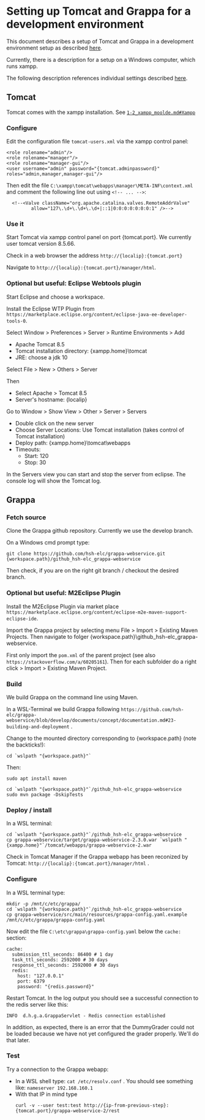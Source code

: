 # Setting up Tomcat and Grappa for a development environment

This document describes a setup of Tomcat and Grappa in a development environment setup as
described [here](1_setting_up.md).

Currently, there is a description for a setup on a Windows computer, which runs xampp.

The following description references individual settings described [here](1_setting_up.md#Individual-data).

## Tomcat

Tomcat comes with the xampp installation. See [`1-2_xampp_moolde.md#Xampp`](1-2_xampp_moolde.md#Xampp)

### Configure

Edit the configuration file `tomcat-users.xml` via the xampp control panel:

```
<role rolename="admin"/>
<role rolename="manager"/>
<role rolename="manager-gui"/>
<user username="admin" password="{tomcat.adminpassword}" roles="admin,manager,manager-gui"/>
```

Then edit the file `C:\xampp\tomcat\webapps\manager\META-INF\context.xml` and comment the following line out
using `<!-- ... -->`:

```
  <!--<Valve className="org.apache.catalina.valves.RemoteAddrValve"
         allow="127\.\d+\.\d+\.\d+|::1|0:0:0:0:0:0:0:1" />-->
```

### Use it

Start Tomcat via xampp control panel on port {tomcat.port}. We currently user tomcat version 8.5.66.

Check in a web browser the address `http://{localip}:{tomcat.port}`

Navigate to `http://{localip}:{tomcat.port}/manager/html`.

### Optional but useful: Eclipse Webtools plugin

Start Eclipse and choose a workspace.

Install the Eclipse WTP Plugin from `https://marketplace.eclipse.org/content/eclipse-java-ee-developer-tools-0`.

Select Window > Preferences > Server > Runtime Environments > Add

* Apache Tomcat 8.5
* Tomcat installation directory: {xampp.home}\tomcat
* JRE: choose a jdk 10

Select File > New > Others > Server

Then

* Select Apache > Tomcat 8.5
* Server's hostname: {localip}

Go to Window > Show View > Other > Server > Servers

* Double click on the new server
* Choose Server Locations: Use Tomcat installation (takes control of Tomcat installation)
* Deploy path: {xampp.home}\tomcat\webapps
* Timeouts:
    - Start: 120
    - Stop: 30

In the Servers view you can start and stop the server from eclipse. The console log will show the Tomcat log.

## Grappa

### Fetch source

Clone the Grappa github repository. Currently we use the develop branch.

On a Windows cmd prompt type:

```
git clone https://github.com/hsh-elc/grappa-webservice.git {workspace.path}/github_hsh-elc_grappa-webservice
```

Then check, if you are on the right git branch / checkout the desired branch.

### Optional but useful: M2Eclipse Plugin

Install the M2Eclipse Plugin via market
place `https://marketplace.eclipse.org/content/eclipse-m2e-maven-support-eclipse-ide`.

Import the Grappa project by selecting menu File > Import > Existing Maven Projects. Then navigate to folger
{workspace.path}\github_hsh-elc_grappa-webservice.

First only import the `pom.xml` of the parent project (see also `https://stackoverflow.com/a/60205161`). Then for each
subfolder do a right click > Import > Existing Maven Project.

### Build

We build Grappa on the command line using Maven.

In a WSL-Terminal we build Grappa
following `https://github.com/hsh-elc/grappa-webservice/blob/develop/documents/concept/documentation.md#23-building-and-deployment`
.

Change to the mounted directory corresponding to {workspace.path} (note the backticks!):

```
cd `wslpath "{workspace.path}"`
```

Then:

```
sudo apt install maven

cd `wslpath "{workspace.path}"`/github_hsh-elc_grappa-webservice
sudo mvn package -DskipTests
```

### Deploy / install

In a WSL terminal:

```
cd `wslpath "{workspace.path}"`/github_hsh-elc_grappa-webservice
cp grappa-webservice/target/grappa-webservice-2.3.0.war `wslpath "{xampp.home}"`/tomcat/webapps/grappa-webservice-2.war
```

Check in Tomcat Manager if the Grappa webapp has been reconized by Tomcat: `http://{localip}:{tomcat.port}/manager/html`
.

### Configure

In a WSL terminal type:

```
mkdir -p /mnt/c/etc/grappa/
cd `wslpath "{workspace.path}"`/github_hsh-elc_grappa-webservice
cp grappa-webservice/src/main/resources/grappa-config.yaml.example  /mnt/c/etc/grappa/grappa-config.yaml
```

Now edit the file `C:\etc\grappa\grappa-config.yaml` below the `cache:` section:

```
cache:
  submission_ttl_seconds: 86400 # 1 day
  task_ttl_seconds: 2592000 # 30 days
  response_ttl_seconds: 2592000 # 30 days
  redis:
    host: "127.0.0.1"
    port: 6379
    password: "{redis.password}"
```

Restart Tomcat. In the log output you should see a successful connection to the redis server like this:

```
INFO  d.h.g.a.GrappaServlet - Redis connection established
```

In addition, as expected, there is an error that the DummyGrader could not be loaded because we have not yet configured
the grader properly. We'll do that later.

### Test

Try a connection to the Grappa webapp:

- In a WSL shell type: `cat /etc/resolv.conf` . You should see something like: `nameserver 192.168.160.1`
- With that IP in mind type
  ```
  curl -v --user test:test http://{ip-from-previous-step}:{tomcat.port}/grappa-webservice-2/rest
  ```

